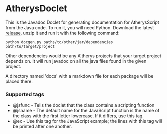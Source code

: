 # AtherysDoclet

This is the Javadoc Doclet for generating documentation for AtherysScript from the Java code. To run it, you will need Python. Download the latest [release](https://github.com/Atherys-Horizons/AtherysDocs/releases), unzip it and run it with the following command:
```
python docgen.py paths/to/other/jar/dependencies path/to/target/project
```
Other dependencies would be any A'therys projects that your target project depends on. It will run javadoc on all the java files found in the given project.

A directory named 'docs' with a markdown file for each package will be placed there.

### Supported tags

* @jsfunc - Tells the doclet that the class contains a scripting function
* @jsname - The default name for the JavaScript function is the name of the class with the first letter lowercase. If it differs, use this tag.
* @ex - Use this tag for the JavaScript example; the lines with this tag will be printed after one another.

